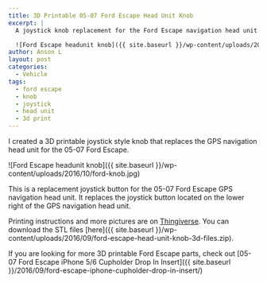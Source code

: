 ```yaml
---
title: 3D Printable 05-07 Ford Escape Head Unit Knob
excerpt: |
  A joystick knob replacement for the Ford Escape navigation head unit. 

  ![Ford Escape headunit knob]({{ site.baseurl }}/wp-content/uploads/2016/10/ford-knob.jpg)
author: Anson L
layout: post
categories:
  - Vehicle
tags:
  - ford escape
  - knob
  - joystick
  - head unit
  - 3d print
---
```


I created a 3D printable joystick style knob that replaces the GPS navigation head unit for the 05-07 Ford Escape. 

![Ford Escape headunit knob]({{ site.baseurl }}/wp-content/uploads/2016/10/ford-knob.jpg)

This is a replacement joystick button for the 05-07 Ford Escape GPS navigation head unit. It replaces the joystick button located on the lower right of the GPS navigation head unit.

Printing instructions and more pictures are on [Thingiverse](http://www.thingiverse.com/thing:1794734). You can download the STL files [here]({{ site.baseurl }}/wp-content/uploads/2016/09/ford-escape-head-unit-knob-3d-files.zip).

If you are looking for more 3D printable Ford Escape parts, check out [05-07 Ford Escape iPhone 5/6 Cupholder Drop In Insert]({{ site.baseurl }}/2016/09/ford-escape-iphone-cupholder-drop-in-insert/)